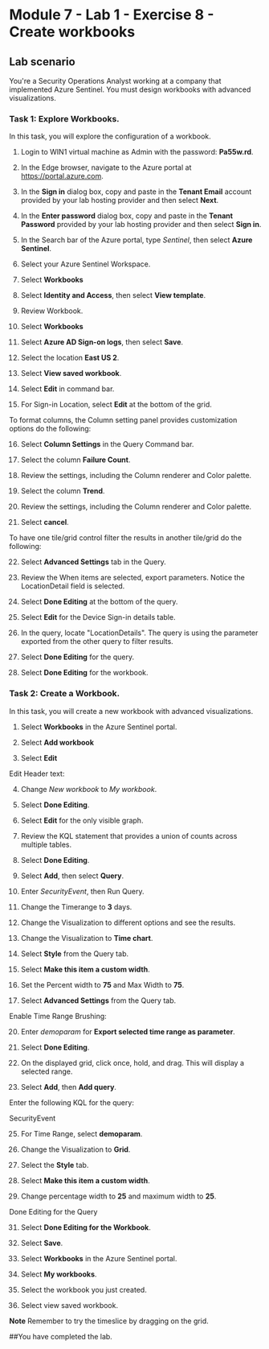 # Module 7 - Lab 1 - Exercise 8 - Create workbooks

## Lab scenario

You're a Security Operations Analyst working at a company that implemented Azure Sentinel. You must design workbooks with advanced visualizations.

### Task 1: Explore Workbooks.

In this task, you will explore the configuration of a workbook.

1. Login to WIN1 virtual machine as Admin with the password: **Pa55w.rd**.  

2.  In the Edge browser, navigate to the Azure portal at https://portal.azure.com.

3. In the **Sign in** dialog box, copy and paste in the **Tenant Email** account provided by your lab hosting provider and then select **Next**.

4. In the **Enter password** dialog box, copy and paste in the **Tenant Password** provided by your lab hosting provider and then select **Sign in**.

5. In the Search bar of the Azure portal, type *Sentinel*, then select **Azure Sentinel**.

6. Select your Azure Sentinel Workspace.

7. Select **Workbooks** 

8. Select **Identity and Access**, then select **View template**.

9. Review Workbook.

10. Select **Workbooks** 

11. Select **Azure AD Sign-on logs**, then select **Save**. 

12. Select the location **East US 2**.

13. Select **View saved workbook**.

14. Select **Edit** in command bar.

15. For Sign-in Location, select **Edit** at the bottom of the grid.

To format columns, the Column setting panel provides customization options do the following:

16. Select **Column Settings** in the Query Command bar.

17. Select the column **Failure Count**.

18. Review the settings, including the Column renderer and  Color palette.

19. Select the column **Trend**.

20. Review the settings, including the Column renderer and  Color palette.

21. Select **cancel**.

To have one tile/grid control filter the results in another tile/grid do the following:

22. Select **Advanced Settings** tab in the Query.

23. Review the When items are selected, export parameters.  Notice the LocationDetail field is selected.

24. Select **Done Editing** at the bottom of the query.

25. Select **Edit** for the Device Sign-in details table.  

26. In the query, locate "LocationDetails".  The query is using the parameter exported from the other query to filter results.

27. Select **Done Editing** for the query.

28. Select **Done Editing** for the workbook.

### Task 2: Create a Workbook.

In this task, you will create a new workbook with advanced visualizations.

1. Select **Workbooks** in the Azure Sentinel portal.

2. Select **Add workbook**

3. Select **Edit**

Edit Header text:

4. Change *New workbook* to *My workbook*.

5. Select **Done Editing**.

6. Select **Edit** for the only visible graph.

7. Review the KQL statement that provides a union of counts across multiple tables.

8. Select **Done Editing**.

10. Select **Add**, then select **Query**.

11. Enter *SecurityEvent*, then Run Query.

12. Change the Timerange to **3** days.

13. Change the Visualization to different options and see the results.

14. Change the Visualization to **Time chart**.

15. Select **Style** from the Query tab.

16. Select **Make this item a custom width**.

17. Set the Percent width to **75** and Max Width to **75**.

18. Select **Advanced Settings** from the Query tab.

Enable Time Range Brushing:

20. Enter *demoparam* for **Export selected time range as parameter**.

21. Select **Done Editing**.

22. On the displayed grid, click once, hold, and drag.  This will display a selected range.

23. Select **Add**, then **Add query**.

Enter the following KQL for the query:

SecurityEvent

25. For Time Range, select **demoparam**.

26. Change the Visualization to **Grid**.

27. Select the **Style** tab.

28. Select **Make this item a custom width**.

29. Change percentage width to **25** and maximum width to **25**.

Done Editing for the Query

31. Select **Done Editing for the Workbook**.

32. Select **Save**.

33. Select **Workbooks** in the Azure Sentinel portal.

34. Select **My workbooks**.

35. Select the workbook you just created.

36. Select view saved workbook.

**Note** Remember to try the timeslice by dragging on the grid.

##You have completed the lab.
